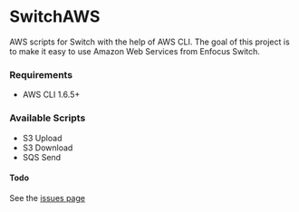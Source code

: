 SwitchAWS
=========
AWS scripts for Switch with the help of AWS CLI. The goal of this project is to make it easy to use Amazon Web Services from Enfocus Switch.

### Requirements
- AWS CLI 1.6.5+

### Available Scripts
- S3 Upload
- S3 Download
- SQS Send

#### Todo
See the [issues page](https://github.com/dominickp/SwitchAWS/issues)

